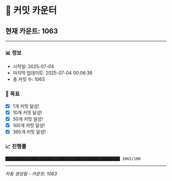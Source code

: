 # 🔢 커밋 카운터

## 현재 카운트: 1063

---

### 📊 정보
- 시작일: 2025-07-04
- 마지막 업데이트: 2025-07-04 00:06:36
- 총 커밋 수: 1063

### 🎯 목표
- [x] 1개 커밋 달성!
- [x] 10개 커밋 달성!
- [x] 50개 커밋 달성!
- [x] 100개 커밋 달성!
- [x] 365개 커밋 달성!

### 📈 진행률
```
██████████████████████████████████████████████████ 1063/100
```

---
*자동 생성됨 - 카운트: 1063*
